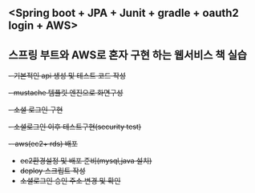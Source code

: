 **<Spring boot + JPA + Junit + gradle + oauth2 login + AWS>**
--

스프링 부트와 AWS로 혼자 구현 하는 웹서비스 책 실습
-

~~- 기본적인 api 생성 및 테스트 코드 작성~~

~~- mustache 템플릿 엔진으로 화면구성~~ 

~~- 소셜 로그인 구현~~

~~- 소셜로그인 이후 테스트구현(security test)~~


~~--aws(ec2+ rds) 배포~~
- ~~ec2환경설정 및 배포 준비(mysql,java 설치)~~
- ~~deploy 스크립트 작성~~
- ~~소셜로그인 승인 주소 변경 및 확인~~
